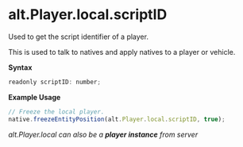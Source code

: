 # alt.Player.local.scriptID

Used to get the script identifier of a player.

This is used to talk to natives and apply natives to a player or vehicle.

**Syntax**

```js
readonly scriptID: number;
```

**Example Usage**

```js
// Freeze the local player.
native.freezeEntityPosition(alt.Player.local.scriptID, true);
```

_alt.Player.local can also be a **player instance** from server_
